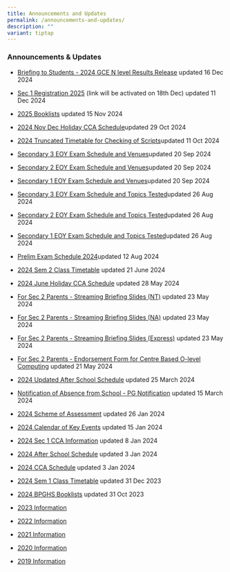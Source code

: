 ```yaml
---
title: Announcements and Updates
permalink: /announcements-and-updates/
description: ""
variant: tiptap
---
```

<h3>Announcements &amp; Updates</h3>
<p></p>
<ul data-tight="true" class="tight">
<li>
<p><a href="https://drive.google.com/open?id=1TsZODRZlXtwN_9Py1Ber0wJJiIiPJ5TH" rel="noopener nofollow" target="_blank">Briefing to Students - 2024 GCE N level Results Release</a> updated
16 Dec 2024</p>
</li>
<li>
<p><a href="/files/Website_Popup_2025.pdf" rel="noopener noreferrer nofollow" target="_blank">Sec 1 Registration 2025</a> (link
will be activated on 18th Dec) updated 11 Dec 2024</p>
</li>
<li>
<p><a href="/files/FINAL__Bukit_Panjang_Govt_High_2025_Booklists___Ms_Alina.pdf" rel="noopener noreferrer nofollow" target="_blank">2025 Booklists</a> updated
15 Nov 2024</p>
</li>
<li>
<p><a href="https://docs.google.com/spreadsheets/d/1-gibjfT2ONTeIiuUy87QIGVq7mGBHGuJ/edit?usp=sharing&amp;ouid=114076641539275533540&amp;rtpof=true&amp;sd=true" rel="noopener noreferrer nofollow" target="_blank">2024 Nov Dec Holiday CCA Schedule</a>updated
29 Oct 2024</p>
</li>
<li>
<p><a href="/files/2024/Truncated_Timetable_Class_11_October___Christine_Png.pdf" rel="noopener noreferrer nofollow" target="_blank">2024 Truncated Timetable for Checking of Scripts</a>updated
11 Oct 2024</p>
</li>
<li>
<p><a href="/files/2024/Sec_3_EOY_Exam_Schedule_2024_with_venues__For_Students___Sherlyn_Tan.pdf" rel="noopener noreferrer nofollow" target="_blank">Secondary 3 EOY Exam Schedule and Venues</a>updated
20 Sep 2024</p>
</li>
<li>
<p><a href="/files/2024/Sec_2_EOY_Exam_Schedule_2024_with_venues__For_Students____Sherlyn_Tan.pdf" rel="noopener noreferrer nofollow" target="_blank">Secondary 2 EOY Exam Schedule and Venues</a>updated
20 Sep 2024</p>
</li>
<li>
<p><a href="/files/2024/Sec_1_EOY_Exam_Schedule_2024_with_venues__For_Students___Sherlyn_Tan.pdf" rel="noopener noreferrer nofollow" target="_blank">Secondary 1 EOY Exam Schedule and Venues</a>updated
20 Sep 2024</p>
</li>
<li>
<p><a href="/files/2024/EOY_Sec_3_Exam_Schedule_and_Topics_Tested_2024__updated_26_Aug_2024_.pdf" rel="noopener noreferrer nofollow" target="_blank">Secondary 3 EOY Exam Schedule and Topics Tested</a>updated
26 Aug 2024</p>
</li>
<li>
<p><a href="/files/2024/EOY_Sec_2_Exam_Schedule_and_Topics_Tested_2024__updated_26_Aug_2024_.pdf" rel="noopener noreferrer nofollow" target="_blank">Secondary 2 EOY Exam Schedule and Topics Tested</a>updated
26 Aug 2024</p>
</li>
<li>
<p><a href="/files/2024/EOY_Sec_1_Exam_Schedule_and_Topics_Tested_2024__updated_26_Aug_2024_.pdf" rel="noopener noreferrer nofollow" target="_blank">Secondary 1 EOY Exam Schedule and Topics Tested</a>updated
26 Aug 2024</p>
</li>
<li>
<p><a href="/files/Aug_Prelim_Exam_Schedule_2024__updated_20_Jul_2024____Ms_Alina.pdf" rel="noopener noreferrer nofollow" target="_blank">Prelim Exam Schedule 2024</a>updated
12 Aug 2024</p>
</li>
<li>
<p><a href="/files/2024/Sem_2_Timetable_Class_FINAL_for_distribution.pdf" rel="noopener noreferrer nofollow" target="_blank">2024 Sem 2 Class Timetable</a> updated
21 June 2024</p>
</li>
<li>
<p><a href="https://docs.google.com/spreadsheets/d/193SSON3TSZiQtVKmuu5YPzb1oq9HF70m/edit#gid=966568570" rel="noopener noreferrer nofollow" target="_blank">2024 June Holiday CCA Schedule</a> updated
28 May 2024</p>
</li>
<li>
<p><a href="/files/2024/Streaming_Briefing_2024__NT__V1.pdf" rel="noopener noreferrer nofollow" target="_blank">For Sec 2 Parents - Streaming Briefing Slides (NT)</a> updated
23 May 2024</p>
</li>
<li>
<p><a href="/files/2024/Streaming_Briefing_2024__NA__V1.pdf" rel="noopener noreferrer nofollow" target="_blank">For Sec 2 Parents - Streaming Briefing Slides (NA)</a> updated
23 May 2024</p>
</li>
<li>
<p><a href="/files/2024/Streaming_Briefing_2024__Express__V1.pdf" rel="noopener noreferrer nofollow" target="_blank">For Sec 2 Parents - Streaming Briefing Slides (Express)</a> updated
23 May 2024</p>
</li>
<li>
<p><a href="/files/2024/For_Sec_2_Parents___Endorsement_Form_for_Centre_Based_O_Level_Computing.pdf" rel="noopener noreferrer nofollow" target="_blank">For Sec 2 Parents - Endorsement Form for Centre Based O-level Computing</a> updated
21 May 2024</p>
</li>
<li>
<p><a href="/files/2024/BPGHS_After_School_Schedule_2024__Updated_on_4_Mar_.pdf" rel="noopener noreferrer nofollow" target="_blank">2024 Updated After School Schedule</a> updated
25 March 2024</p>
</li>
<li>
<p><a href="/files/2024/Notification_of_Absence_from_School___PG_Notification.pdf" rel="noopener noreferrer nofollow" target="_blank">Notification of Absence from School - PG Notification</a> updated
15 March 2024</p>
</li>
<li>
<p><a href="/2024-scheme-of-assessment/permalink/" rel="noopener noreferrer nofollow" target="_blank">2024 Scheme of Assessment</a> updated
26 Jan 2024</p>
</li>
<li>
<p><a href="/files/2024/BPGHS_Calendar_of_Key_Events_2024.pdf" rel="noopener noreferrer nofollow" target="_blank">2024 Calendar of Key Events</a> updated
15 Jan 2024</p>
</li>
<li>
<p><a href="/files/2024/Sec_1_CCA_Information_for_Students_2024__edited_.pdf" rel="noopener noreferrer nofollow" target="_blank">2024 Sec 1 CCA Information</a> updated
8 Jan 2024</p>
</li>
<li>
<p><a href="/files/2024/BPGHS_After_School_Schedule_2024.pdf" rel="noopener noreferrer nofollow" target="_blank">2024 After School Schedule</a> updated
3 Jan 2024</p>
</li>
<li>
<p><a href="/files/2024/2024_CCA_Schedule_updated.pdf" rel="noopener noreferrer nofollow" target="_blank">2024 CCA Schedule</a> updated
3 Jan 2024</p>
</li>
<li>
<p><a href="/files/2024/2024_SEM_1_CLASS_TIMETABLE_FINAL.pdf" rel="noopener noreferrer nofollow" target="_blank">2024 Sem 1 Class Timetable</a> updated
31 Dec 2023</p>
</li>
<li>
<p><a href="/files/2024%20bpghs%20booklist.pdf" rel="noopener noreferrer nofollow" target="_blank">2024 BPGHS Booklists</a> updated
31 Oct 2023</p>
</li>
<li>
<p><a href="/Resources/2023/" rel="noopener noreferrer nofollow" target="_blank">2023 Information</a>
</p>
</li>
<li>
<p><a href="/Resources/2022/" rel="noopener noreferrer nofollow" target="_blank">2022 Information</a>
</p>
</li>
<li>
<p><a href="/Resources/2021/" rel="noopener noreferrer nofollow" target="_blank">2021 Information</a>
</p>
</li>
<li>
<p><a href="/Resources/2020/" rel="noopener noreferrer nofollow" target="_blank">2020 Information</a>
</p>
</li>
<li>
<p><a href="/Resources/2019/" rel="noopener noreferrer nofollow" target="_blank">2019&nbsp;Information</a>
</p>
</li>
</ul>
<p></p>
